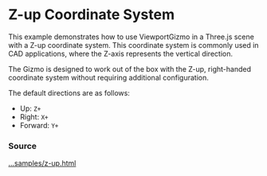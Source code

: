 <script setup lang="ts">
const type = new URLSearchParams(window.location.search).get("type") || "sphere";
</script>

# Z-up Coordinate System

<IframeContainer :url="`z-up.html?type=${type}`" />

This example demonstrates how to use ViewportGizmo in a Three.js scene with a Z-up coordinate system. This coordinate system is commonly used in CAD applications, where the Z-axis represents the vertical direction.

The Gizmo is designed to work out of the box with the Z-up, right-handed coordinate system without requiring additional configuration.

The default directions are as follows:
- Up: `Z+`
- Right: `X+`
- Forward: `Y+`

### Source

[...samples/z-up.html](https://github.com/Fennec-hub/three-viewport-gizmo/blob/main/docs/public/samples/z-up.html)
